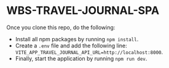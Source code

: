 # WBS-TRAVEL-JOURNAL-SPA

Once you clone this repo, do the following:

- Install all npm packages by running `npm install`.
- Create a `.env` file and add the following line: `VITE_APP_TRAVEL_JOURNAL_API_URL=http://localhost:8000`.
- Finally, start the application by running `npm run dev`.
